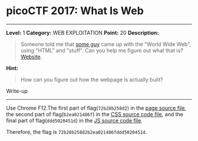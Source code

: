 # picoCTF 2017: What Is Web

------

**Level:** 1 **Category:** WEB EXPLOITATION **Point:** 20 **Description:**

>Someone told me that [some guy](https://en.wikipedia.org/wiki/Tim_Berners-Lee) came up with the "World Wide Web", using "HTML" and "stuff". Can you help me figure out what that is? [Website](http://shell2017.picoctf.com:4443/).

**Hint:**

>How can you figure out how the webpage is actually built?

Write-up

------

Use Chrome F12.The first part of flag(`72b28b258d2`) in the [page source file](https://github.com/nxe4ctf/ctfwriteup/blob/master/picoCTF_2017/Level_1/WEB_EXPLOITATION/What_is_Web/Hello%20World!.html),
the second part of flag(`b2ea021486f`) in the [CSS source code file](https://github.com/nxe4ctf/ctfwriteup/blob/master/picoCTF_2017/Level_1/WEB_EXPLOITATION/What_is_Web/Hello%20World!_files/hacker.css), and the final part of flag(`ddd5020451d`) in the [JS source code file](https://github.com/nxe4ctf/ctfwriteup/blob/master/picoCTF_2017/Level_1/WEB_EXPLOITATION/What_is_Web/Hello%20World!_files/script.js).

Therefore, the flag is `72b28b258d2b2ea021486fddd5020451d`.